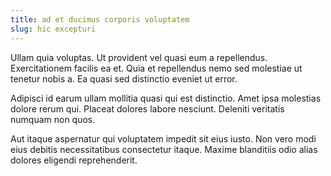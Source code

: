 ```yaml
---
title: ad et ducimus corporis voluptatem
slug: hic excepturi
---
```


Ullam quia voluptas. Ut provident vel quasi eum a repellendus. Exercitationem facilis ea et. Quia et repellendus nemo sed molestiae ut tenetur nobis a. Ea quasi sed distinctio eveniet ut error.

Adipisci id earum ullam mollitia quasi qui est distinctio. Amet ipsa molestias dolore rerum qui. Placeat dolores labore nesciunt. Deleniti veritatis numquam non quos.

Aut itaque aspernatur qui voluptatem impedit sit eius iusto. Non vero modi eius debitis necessitatibus consectetur itaque. Maxime blanditiis odio alias dolores eligendi reprehenderit.
